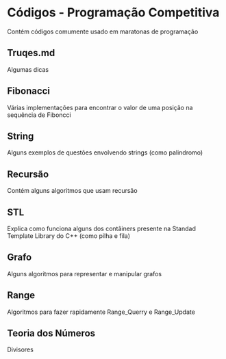 # Códigos - Programação Competitiva
Contém códigos comumente usado em maratonas de programação

## Truqes.md
Algumas dicas

## Fibonacci
Várias implementações para encontrar o valor de uma posição na sequência de Fiboncci

## String
Alguns exemplos de questões envolvendo strings (como palindromo)

## Recursão
Contém alguns algoritmos que usam recursão

## STL
Explica como funciona alguns dos contâiners presente na Standad Template Library do C++ (como pilha e fila)

## Grafo
Alguns algoritmos para representar e manipular grafos

## Range
Algoritmos para fazer rapidamente Range_Querry e Range_Update

## Teoria dos Números
Divisores
